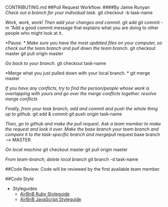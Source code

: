 CONTRIBUTING.md
##Pull Request Workflow:
####By Jamie Runyan
*Check out a branch for your individual task.*​
git checkout -b task-name

*Work, work, work!
Then add your changes and commit.*
git add
git commit -m “Add a good commit message that explains what you are doing to other people who might look at it.

​*Pause. *​
​*Make sure you have the most updated files on your computer, so check out the team branch and pull down the team branch.*​
git checkout master
git pull origin master

​*Go back to your branch.*​
git checkout task-name

​*Merge what you just pulled down with your local branch. *​
git merge master

*If you have any conflicts, try to find the person/people whose work is overlapping with yours and go over the merge conflicts together.
    resolve merge conflicts*

​*Finally, from your task branch, add and commit and push the whole thing up to github.*​
git add & commit
git push origin task-name

​*Then, go to github and make the pull request. Ask a team member to make the request and look it over.*​
​*Make the base branch your team branch and compare it to the task-specific branch and merge*​
pull request
base branch  —> MASTER

​*On local machine*​
git checkout master
git pull origin master

​*From team-branch, delete local branch*​
git branch -d task-name

##Code Review:
Code will be reviewed by the first available team member.

##Code Style
- Styleguides
  - [AirBnB Ruby Styleguide](https://github.com/airbnb/ruby)
  - [AirBnB JavaScript Styleguide](https://github.com/airbnb/javascript)
